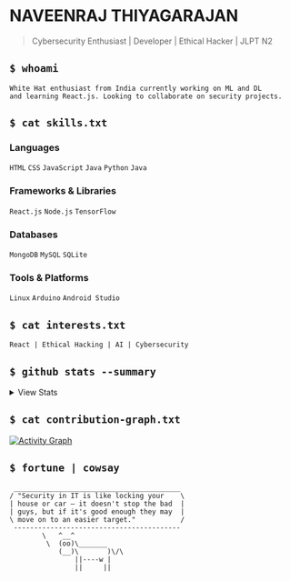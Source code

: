 # NAVEENRAJ THIYAGARAJAN

> Cybersecurity Enthusiast | Developer | Ethical Hacker | JLPT N2

## `$ whoami`

```
White Hat enthusiast from India currently working on ML and DL 
and learning React.js. Looking to collaborate on security projects. 
```

## `$ cat skills.txt` 

### Languages
`HTML` `CSS` `JavaScript` `Java` `Python` `Java`

### Frameworks & Libraries
`React.js` `Node.js` `TensorFlow`

### Databases
`MongoDB` `MySQL` `SQLite`

### Tools & Platforms
`Linux` `Arduino` `Android Studio`

## `$ cat interests.txt`
```
React | Ethical Hacking | AI | Cybersecurity
```

## `$ github stats --summary`

<details>
<summary>View Stats</summary>

```
GitHub Stats Overview:
```

[![GitHub Stats](https://github-readme-stats-git-masterrstaa-rickstaa.vercel.app/api?username=navi-04&theme=radical&show_icons=true&include_all_commits=true&hide_border=true&count_private=true)](https://github.com/navi-04)
 
```
Most Used Languages:
``` 

[![Top Languages](https://github-readme-stats-git-masterrstaa-rickstaa.vercel.app/api/top-langs/?username=navi-04&layout=compact&langs_count=8&theme=radical&hide_border=true&count_private=true)](https://github.com/navi-04)
 
```
Contribution Streak (Including Private):  
```

[![GitHub Streak](https://streak-stats.demolab.com?user=navi-04&theme=radical&date_format=j%20M%5B%20Y%5D&ring=DD2727&fire=DD2727)](https://git.io/streak-stats)

```
Trophy Collection:
```

[![Trophy](https://github-profile-trophy.vercel.app/?username=navi-04&theme=algolia&no-frame=true&column=7&margin-w=15&count_private=true)](https://github.com/navi-04)

</details>

## `$ cat contribution-graph.txt`

[![Activity Graph](https://github-readme-activity-graph.vercel.app/graph?username=navi-04&theme=redical&bg_color=0D1117&hide_border=true&line=E4405F&point=ffffff&include_all_commits=true&count_private=true)](https://github.com/navi-04) 

## `$ fortune | cowsay` 

```
 _________________________________________
/ "Security in IT is like locking your    \
| house or car – it doesn't stop the bad  |
| guys, but if it's good enough they may  |
\ move on to an easier target."           /
 -----------------------------------------
        \   ^__^
         \  (oo)\_______
            (__)\       )\/\
                ||----w |
                ||     ||
```



